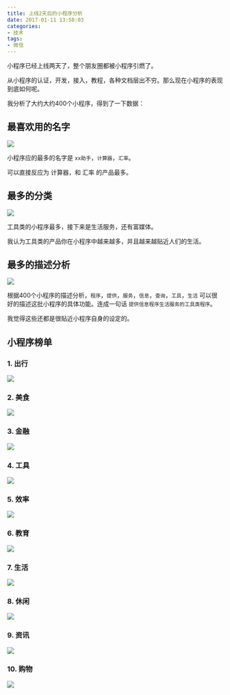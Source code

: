 ```yaml
---
title: 上线2天后的小程序分析
date: 2017-01-11 13:58:03
categories: 
- 技术
tags: 
- 微信
---
```


小程序已经上线两天了，整个朋友圈都被小程序引燃了。

从小程序的认证，开发，接入，教程，各种文档层出不穷。那么现在小程序的表现到底如何呢。

我分析了大约大约400个小程序，得到了一下数据：

## 最喜欢用的名字

![](http://pics.naaln.com/blog/2019-01-14-032054.jpg)

小程序应的最多的名字是 `xx助手`，`计算器`，`汇率`。

可以直接反应为 计算器，和 汇率 的产品最多。

## 最多的分类

![](http://pics.naaln.com/blog/2019-01-14-032055.jpg)

工具类的小程序最多，接下来是生活服务，还有富媒体。

我认为工具类的产品你在小程序中越来越多，并且越来越贴近人们的生活。

## 最多的描述分析

![](http://pics.naaln.com/blog/2019-01-14-032057.jpg)

根据400个小程序的描述分析，`程序`，`提供`，`服务`，`信息`，`查询`，`工具`，`生活` 可以很好的描述这批小程序的具体功能。连成一句话 `提供信息程序生活服务的工具类程序`。

我觉得这些还都是很贴近小程序自身的设定的。

## 小程序榜单

### 1. 出行

![](http://pics.naaln.com/blog/2019-01-14-32058.jpg)

### 2. 美食

![](http://pics.naaln.com/blog/2019-01-14-032058.jpg)

### 3. 金融

![](http://pics.naaln.com/blog/2019-01-14-032100.jpg)

### 4. 工具

![](http://pics.naaln.com/blog/2019-01-14-32101.jpg)

### 5. 效率

![](http://pics.naaln.com/blog/2019-01-14-032101.jpg)

### 6. 教育

![](http://pics.naaln.com/blog/2019-01-14-032103.jpg)

### 7. 生活

![](http://pics.naaln.com/blog/2019-01-14-32104.jpg)

### 8. 休闲

![](http://pics.naaln.com/blog/2019-01-14-032105.jpg)

### 9. 资讯

![](http://pics.naaln.com/blog/2019-01-14-032106.jpg)

### 10. 购物

![](http://pics.naaln.com/blog/2019-01-14-032107.jpg)
